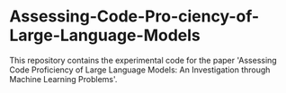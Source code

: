 # Assessing-Code-Pro-ciency-of-Large-Language-Models
This repository contains the experimental code for the paper 'Assessing Code Proficiency of Large Language Models: An Investigation through Machine Learning Problems'.
